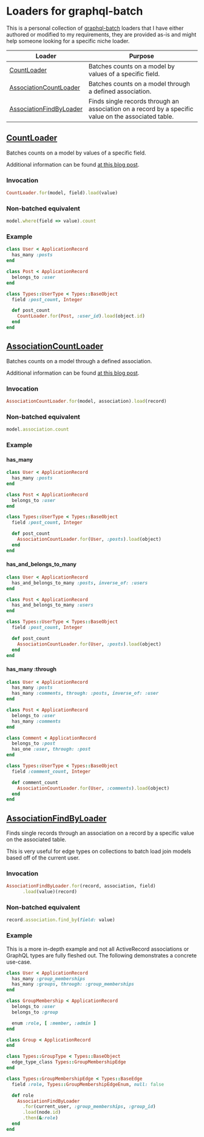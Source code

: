 # Loaders for graphql-batch

This is a personal collection of [graphql-batch](https://github.com/Shopify/graphql-batch) loaders that I have either authored or modified to my requirements, they are provided as-is and might help someone looking for a specific niche loader.

Loader | Purpose
--- | ---
[CountLoader](#countloader) | Batches counts on a model by values of a specific field.
[AssociationCountLoader](#associationcountloader) | Batches counts on a model through a defined association.
[AssociationFindByLoader](#associationfindbyloader) | Finds single records through an association on a record by a specific value on the associated table.

## [CountLoader](loaders/count_loader.rb)

Batches counts on a model by values of a specific field.

Additional information can be found [at this blog post](https://blog.jamesbrooks.net/graphql-batch-count-loader.html).

### Invocation

```ruby
CountLoader.for(model, field).load(value)
```

### Non-batched equivalent

```ruby
model.where(field => value).count
```

### Example

```ruby
class User < ApplicationRecord
  has_many :posts
end

class Post < ApplicationRecord
  belongs_to :user
end

class Types::UserType < Types::BaseObject
  field :post_count, Integer

  def post_count
    CountLoader.for(Post, :user_id).load(object.id)
  end
end
```

## [AssociationCountLoader](loaders/association_count_loader.rb)

Batches counts on a model through a defined association.

Additional information can be found [at this blog post](https://blog.jamesbrooks.net/graphql-batch-count-loader.html).

### Invocation

```ruby
AssociationCountLoader.for(model, association).load(record)
```

### Non-batched equivalent

```ruby
model.association.count
```

### Example

#### has_many

```ruby
class User < ApplicationRecord
  has_many :posts
end

class Post < ApplicationRecord
  belongs_to :user
end

class Types::UserType < Types::BaseObject
  field :post_count, Integer

  def post_count
    AssociationCountLoader.for(User, :posts).load(object)
  end
end
```

#### has_and_belongs_to_many

```ruby
class User < ApplicationRecord
  has_and_belongs_to_many :posts, inverse_of: :users
end

class Post < ApplicationRecord
  has_and_belongs_to_many :users
end

class Types::UserType < Types::BaseObject
  field :post_count, Integer

  def post_count
    AssociationCountLoader.for(User, :posts).load(object)
  end
end
```

#### has_many :through

```ruby
class User < ApplicationRecord
  has_many :posts
  has_many :comments, through: :posts, inverse_of: :user
end

class Post < ApplicationRecord
  belongs_to :user
  has_many :comments
end

class Comment < ApplicationRecord
  belongs_to :post
  has_one :user, through: :post
end

class Types::UserType < Types::BaseObject
  field :comment_count, Integer

  def comment_count
    AssociationCountLoader.for(User, :comments).load(object)
  end
end
```

## [AssociationFindByLoader](loaders/association_find_by_loader.rb)

Finds single records through an association on a record by a specific value on the associated table.

This is very useful for edge types on collections to batch load join models based off of the current user.

### Invocation

```ruby
AssociationFindByLoader.for(record, association, field)
      .load(value)(record)
```

### Non-batched equivalent

```ruby
record.association.find_by(field: value)
```

### Example

This is a more in-depth example and not all ActiveRecord associations or GraphQL types are fully fleshed out. The following demonstrates a concrete use-case.

```ruby
class User < ApplicationRecord
  has_many :group_memberships
  has_many :groups, through: :group_memberships
end

class GroupMembership < ApplicationRecord
  belongs_to :user
  belongs_to :group

  enum :role, [ :member, :admin ]
end

class Group < ApplicationRecord
end

class Types::GroupType < Types::BaseObject
  edge_type_class Types::GroupMembershipEdge
end

class Types::GroupMembershipEdge < Types::BaseEdge
  field :role, Types::GroupMembershipEdgeEnum, null: false

  def role
    AssociationFindByLoader
      .for(current_user, :group_memberships, :group_id)
      .load(node.id)
      .then(&:role)
  end
end
```
